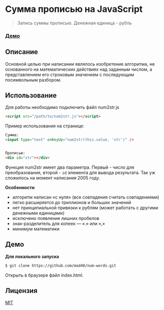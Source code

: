 # Сумма прописью на JavaScript

> Запись суммы прописью. Денежная единица - рубль

### [Демо]

## Описание
Основной целью при написании являлось изобретение алгоритма, не основанного на математических действиях над заданным числом, а представлением его строковым значением с последующим посимвольным разбором.

## Использование

Для работы необходимо подключить файл num2str.js

```html
<script src="/path/to/num2str.js"></script>
```

Пример использования на странице:

```html
Сумма:
<input type="text" onKeyUp="num2str(this.value, 'str')" />


Прописью:
<div id="str"></div>
```

Функция num2str имеет два параметра. Первый - число для преобразования, второй - `id` элемента для вывода результата. Так уж сложилось на момент написания 2005 году.

**Особенности**

- алгоритм написан «с нуля» (все совпадения считать совпадениями)
- легко расширяется до триллионов и больших значений
- нет принципиальной привязки к рублям (может работать с другими денежными единицами)
- исключено появление лишних пробелов
- знак-разделитель для копеек — «.» или «,»
- минимум математики


## Демо

**Для локального запуска**


```sh
$ git clone https://github.com/mad48/num-words.git
```


Открыть в браузере файл index.html.

Лицензия
----

[MIT](http://www.opensource.org/licenses/mit-license.php)

[//]: #

[Демо]: <https://mad48.github.io/num-words/index.html>
